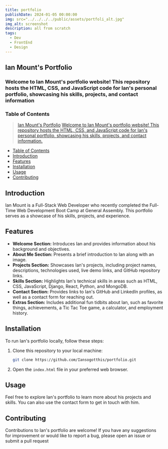 ```yaml
---
title: portfolio
publishDate: 2024-01-05 00:00:00
img: src="../../../../public/assets/portfoli_alt.jpg"
img_alt: screenshot
description: all from scratch
tags:
  - Dev
  - FrontEnd
  - Design
---
```

## Ian Mount's Portfolio

### Welcome to Ian Mount's portfolio website! This repository hosts the HTML, CSS, and JavaScript code for Ian's personal portfolio, showcasing his skills, projects, and contact information

### Table of Contents

> [Ian Mount's Portfolio](#ian-mounts-portfolio)
> [Welcome to Ian Mount's portfolio website! This repository hosts the HTML, CSS, and JavaScript code for Ian's personal portfolio, showcasing
> his skills, projects, and contact information.](#welcome-to-ian-mounts-portfolio-website-this-repository-hosts-the-html-css-and-javascript-code-for-ians-personal-portfolio-showcasing-his-skills-projects-and-contact-information)

- [Table of Contents](#table-of-contents)
- [Introduction](#introduction)
- [Features](#features)
- [Installation](#installation)
- [Usage](#usage)
- [Contributing](#contributing)

## Introduction

Ian Mount is a Full-Stack Web Developer who recently completed the Full-Time Web Development Boot Camp at General Assembly. This portfolio serves as a showcase of his skills, projects, and experience.

## Features

- **Welcome Section:** Introduces Ian and provides information about his background and objectives.
- **About Me Section:** Presents a brief introduction to Ian along with an image.
- **Projects Section:** Showcases Ian's projects, including project names, descriptions, technologies used, live demo links, and GitHub repository links.
- **Skills Section:** Highlights Ian's technical skills in areas such as HTML, CSS, JavaScript, Django, React, Python, and MongoDB.
- **Contact Section:** Provides links to Ian's GitHub and LinkedIn profiles, as well as a contact form for reaching out.
- **Extras Section:** Includes additional fun tidbits about Ian, such as favorite things, achievements, a Tic Tac Toe game, a calculator, and employment history.

## Installation

To run Ian's portfolio locally, follow these steps:

1. Clone this repository to your local machine:

    ```bash
    git clone https://github.com/Iansogotthis/portfolio.git
    ```

2. Open the `index.html` file in your preferred web browser.

## Usage

Feel free to explore Ian's portfolio to learn more about his projects and skills. You can also use the contact form to get in touch with him.

## Contributing

Contributions to Ian's portfolio are welcome! If you have any suggestions for improvement or would like to report a bug, please open an issue or submit a pull request
